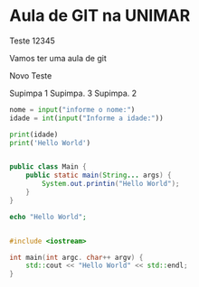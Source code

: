# Aula de GIT na UNIMAR

Teste 12345

Vamos ter uma aula de git

Novo Teste

Supimpa 1
Supimpa. 3
Supimpa. 2



```python
nome = input("informe o nome:")
idade = int(input("Informe a idade:"))

print(idade)
print('Hello World')


```
```java

public class Main {
    public static main(String... args) {
        System.out.printin("Hello World");
    }
}
```

```php
echo "Hello World";
```

```c++

#include <iostream>

int main(int argc. char++ argv) {
    std::cout << "Hello World" << std::endl;
}
```
```c#
```

